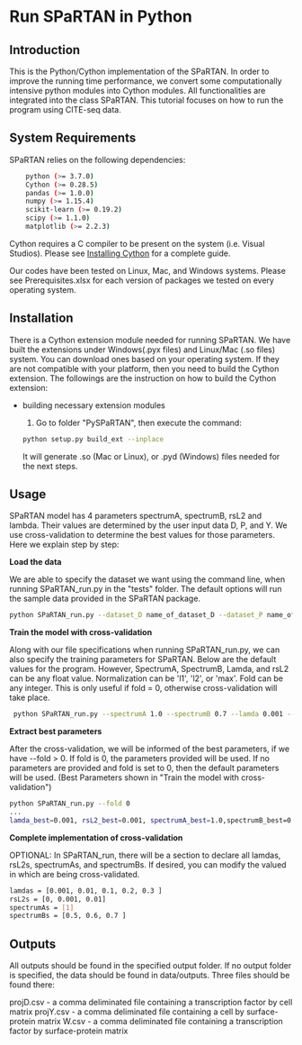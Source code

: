 # Run SPaRTAN in Python

## Introduction
This is the Python/Cython implementation of the SPaRTAN. In order to improve the running time performance, we convert some computationally intensive python modules into Cython modules.  All functionalities are integrated into the class SPaRTAN. This tutorial focuses on how to run the program using CITE-seq data. 

## System Requirements
SPaRTAN relies on the following dependencies:
```sh
    python (>= 3.7.0)
    Cython (>= 0.28.5)
    pandas (>= 1.0.0)
    numpy (>= 1.15.4)
    scikit-learn (>= 0.19.2)
    scipy (>= 1.1.0)
    matplotlib (>= 2.2.3)
```
Cython requires a C compiler to be present on the system (i.e. Visual Studios). Please see [Installing Cython](https://cython.readthedocs.io/en/latest/src/quickstart/install.html) for a complete guide.

Our codes have been tested on Linux, Mac, and Windows systems. Please see Prerequisites.xlsx for each version of packages we tested on every operating system.

## Installation
There is a Cython extension module needed for running SPaRTAN. We have built the extensions under Windows(.pyx files) and Linux/Mac (.so files) system. You can download ones based on your operating system. If they are not compatible with your platform, then you need to build the Cython extension. The followings are the instruction on how to build the Cython extension:

- building necessary extension modules 
    
	1. Go to folder "PySPaRTAN", then execute the command:
	
	```sh
	python setup.py build_ext --inplace
	```
	
	 It will generate .so (Mac or Linux), or .pyd (Windows) files needed for the next steps. 
	 

## Usage
SPaRTAN model has 4 parameters spectrumA, spectrumB, rsL2 and lambda. Their values are determined by the user input data D, P, and Y. We use cross-validation to determine the best values for those parameters. Here we explain step by step:

**Load the data**

We are able to specify the dataset we want using the command line, when running SPaRTAN_run.py in the "tests" folder. The default options will run the sample data provided in the SPaRTAN package. 
```sh
python SPaRTAN_run.py --dataset_D name_of_dataset_D --dataset_P name_of_dataset_P --dataset_Y name_of_dataset_Y --input_dir path/to/input/directory/ --output_dir path/to/output/directory/
```
**Train the model with cross-validation**

Along with our file specifications when running SPaRTAN_run.py, we can also specify the training parameters for SPaRTAN. Below are the default values for the program. However, SpectrumA, SpectrumB, Lamda, and rsL2 can be any float value. Normalization can be 'l1', 'l2', or 'max'. Fold can be any integer. This is only useful if fold = 0, otherwise cross-validation will take place. 

```sh
 python SPaRTAN_run.py --spectrumA 1.0 --spectrumB 0.7 --lamda 0.001 --rsL2 0.001 --normalization l2 --fold 2
```

**Extract best parameters**

After the cross-validation, we will be informed of the best parameters, if we have --fold > 0. If fold is 0, the parameters provided will be used. If no parameters are provided and fold is set to 0, then the default parameters will be used. (Best Parameters shown in "Train the model with cross-validation")

```sh
python SPaRTAN_run.py --fold 0
...
lamda_best=0.001, rsL2_best=0.001, spectrumA_best=1.0,spectrumB_best=0.7
```

**Complete implementation  of cross-validation**

OPTIONAL: In SPaRTAN_run, there will be a section to declare all lamdas, rsL2s, spectrumAs, and spectrumBs. If desired, you can modify the valued in which are being cross-validated. 

```sh
lamdas = [0.001, 0.01, 0.1, 0.2, 0.3 ]
rsL2s = [0, 0.001, 0.01]
spectrumAs = [1]
spectrumBs = [0.5, 0.6, 0.7 ]
```

## Outputs

All outputs should be found in the specified output folder. If no output folder is specified, the data should be found in data/outputs. Three files should be found there:

projD.csv - a comma deliminated file containing a transcription factor by cell matrix
projY.csv - a comma deliminated file containing a cell by surface-protein matrix
W.csv - a comma deliminated file containing a transcription factor by surface-protein matrix
